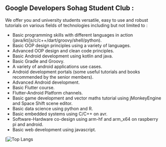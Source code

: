 ## Google Developers Sohag Student Club : 

We offer you and university students versatile, easy to use and robust tutorials on various fields of technologies including but not limited to : 
- Basic programming skills with different languages in action (java/kt/js/c/c++/dart/groovy/shell/python).
- Basic OOP design principles using a variety of languages.
- Advanced OOP design and clean code principles.
- Basic Android development using kotlin and java.
- Basic Gradle and Groovy.
- A variety of android applications use cases.
- Android development portals (some useful tutorials and books recommended by the senior members).
- Advanced Android development.
- Basic Flutter course.
- Flutter-Android Platform channels.
- Basic game development and vector maths tutorial using jMonkeyEngine and Space Shift scene editor.
- Basic data science using python and R.
- Basic embedded systems using C/C++ on avr.
- Software-Hardware co-design using arm-hf and arm_x64 on raspberry pi and android.
- Basic web development using javascript.

[![Top Langs](https://github-readme-stats.vercel.app/api/top-langs/?username=Google-Developers-Sohag&layout=compact)
